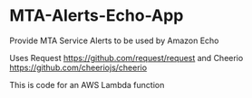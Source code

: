 # MTA-Alerts-Echo-App
Provide MTA Service Alerts to be used by Amazon Echo

Uses Request https://github.com/request/request and Cheerio https://github.com/cheeriojs/cheerio

This is code for an AWS Lambda function

